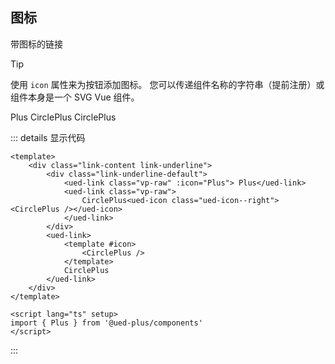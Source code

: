 ## 图标

带图标的链接

> [!TIP]
> 使用 `icon` 属性来为按钮添加图标。
> 您可以传递组件名称的字符串（提前注册）或组件本身是一个 SVG Vue 组件。

<div class="link-content link-underline">
  <div class="link-underline-default">
    <ued-link class="vp-raw" :icon="Plus"> Plus</ued-link>
    <ued-link class="vp-raw">
      CirclePlus<ued-icon class="ued-icon--right"> <CirclePlus /></ued-icon>
    </ued-link>
		<ued-link class="vp-raw">
			<template #icon>
				<CirclePlus />
			</template>
			CirclePlus
		</ued-link>
  </div>
</div>

::: details 显示代码

```vue
<template>
	<div class="link-content link-underline">
		<div class="link-underline-default">
			<ued-link class="vp-raw" :icon="Plus"> Plus</ued-link>
			<ued-link class="vp-raw">
				CirclePlus<ued-icon class="ued-icon--right"> <CirclePlus /></ued-icon>
			</ued-link>
		</div>
		<ued-link>
			<template #icon>
				<CirclePlus />
			</template>
			CirclePlus
		</ued-link>
	</div>
</template>

<script lang="ts" setup>
import { Plus } from '@ued-plus/components'
</script>
```

:::
